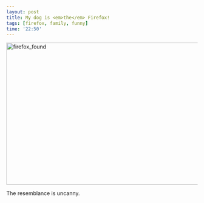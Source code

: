 ```yaml
---
layout: post
title: My dog is <em>the</em> Firefox!
tags: [firefox, family, funny]
time: '22:50'
---
```


<a href="http://www.flickr.com/photos/jason_and_whittney/4890196866/" title="firefox_found by Jason and Whittney, on Flickr"><img src="http://farm5.static.flickr.com/4094/4890196866_6310a04c9d_o.png" width="800" height="375" alt="firefox_found" /></a>

The resemblance is uncanny.
